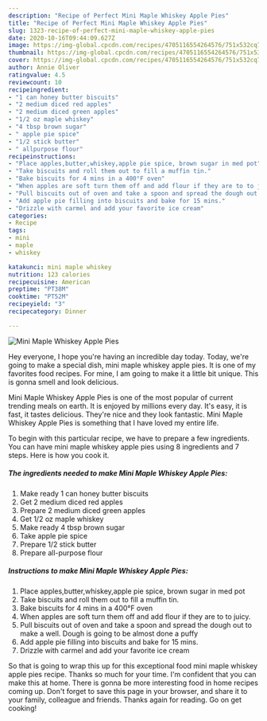 ```yaml
---
description: "Recipe of Perfect Mini Maple Whiskey Apple Pies"
title: "Recipe of Perfect Mini Maple Whiskey Apple Pies"
slug: 1323-recipe-of-perfect-mini-maple-whiskey-apple-pies
date: 2020-10-16T09:44:09.627Z
image: https://img-global.cpcdn.com/recipes/4705116554264576/751x532cq70/mini-maple-whiskey-apple-pies-recipe-main-photo.jpg
thumbnail: https://img-global.cpcdn.com/recipes/4705116554264576/751x532cq70/mini-maple-whiskey-apple-pies-recipe-main-photo.jpg
cover: https://img-global.cpcdn.com/recipes/4705116554264576/751x532cq70/mini-maple-whiskey-apple-pies-recipe-main-photo.jpg
author: Annie Oliver
ratingvalue: 4.5
reviewcount: 10
recipeingredient:
- "1 can honey butter biscuits"
- "2 medium diced red apples"
- "2 medium diced green apples"
- "1/2 oz maple whiskey"
- "4 tbsp brown sugar"
- " apple pie spice"
- "1/2 stick butter"
- " allpurpose flour"
recipeinstructions:
- "Place apples,butter,whiskey,apple pie spice, brown sugar in med pot"
- "Take biscuits and roll them out to fill a muffin tin."
- "Bake biscuits for 4 mins in a 400°F oven"
- "When apples are soft turn them off and add flour if they are to to juicy."
- "Pull biscuits out of oven and take a spoon and spread the dough out to make a well. Dough is going to be almost done a puffy"
- "Add apple pie filling into biscuits and bake for 15 mins."
- "Drizzle with carmel and add your favorite ice cream"
categories:
- Recipe
tags:
- mini
- maple
- whiskey

katakunci: mini maple whiskey 
nutrition: 123 calories
recipecuisine: American
preptime: "PT38M"
cooktime: "PT52M"
recipeyield: "3"
recipecategory: Dinner

---
```



![Mini Maple Whiskey Apple Pies](https://img-global.cpcdn.com/recipes/4705116554264576/751x532cq70/mini-maple-whiskey-apple-pies-recipe-main-photo.jpg)

Hey everyone, I hope you're having an incredible day today. Today, we're going to make a special dish, mini maple whiskey apple pies. It is one of my favorites food recipes. For mine, I am going to make it a little bit unique. This is gonna smell and look delicious.



Mini Maple Whiskey Apple Pies is one of the most popular of current trending meals on earth. It is enjoyed by millions every day. It's easy, it is fast, it tastes delicious. They're nice and they look fantastic. Mini Maple Whiskey Apple Pies is something that I have loved my entire life.


To begin with this particular recipe, we have to prepare a few ingredients. You can have mini maple whiskey apple pies using 8 ingredients and 7 steps. Here is how you cook it.

<!--inarticleads1-->

##### The ingredients needed to make Mini Maple Whiskey Apple Pies:

1. Make ready 1 can honey butter biscuits
1. Get 2 medium diced red apples
1. Prepare 2 medium diced green apples
1. Get 1/2 oz maple whiskey
1. Make ready 4 tbsp brown sugar
1. Take  apple pie spice
1. Prepare 1/2 stick butter
1. Prepare  all-purpose flour




<!--inarticleads2-->

##### Instructions to make Mini Maple Whiskey Apple Pies:

1. Place apples,butter,whiskey,apple pie spice, brown sugar in med pot
1. Take biscuits and roll them out to fill a muffin tin.
1. Bake biscuits for 4 mins in a 400°F oven
1. When apples are soft turn them off and add flour if they are to to juicy.
1. Pull biscuits out of oven and take a spoon and spread the dough out to make a well. Dough is going to be almost done a puffy
1. Add apple pie filling into biscuits and bake for 15 mins.
1. Drizzle with carmel and add your favorite ice cream




So that is going to wrap this up for this exceptional food mini maple whiskey apple pies recipe. Thanks so much for your time. I'm confident that you can make this at home. There is gonna be more interesting food in home recipes coming up. Don't forget to save this page in your browser, and share it to your family, colleague and friends. Thanks again for reading. Go on get cooking!
